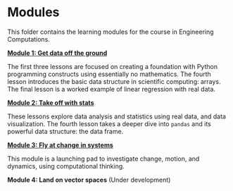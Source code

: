 # Modules

This folder contains the learning modules for the course in Engineering Computations.

**[Module 1: Get data off the ground](https://github.com/engineersCode/EngComp/tree/master/modules/1_offtheground)**

The first three lessons are focused on creating a foundation with Python programming constructs using essentially no mathematics. The fourth lesson introduces the basic data structure in scientific computing: arrays. The final lesson is a worked example of linear regression with real data.

[**Module 2: Take off with stats**](https://github.com/engineersCode/EngComp/tree/master/modules/2_takeoff)

These lessons explore data analysis and statistics using real data,  and data visualization. The fourth lesson takes a deeper dive into `pandas` and its powerful data structure: the data frame.

**[Module 3: Fly at change in systems](https://github.com/engineersCode/EngComp/tree/master/modules/3_flyatchange)**

This module is a launching pad to investigate change, motion, and dynamics, using computational thinking.

**Module 4: Land on vector spaces**
(Under development)